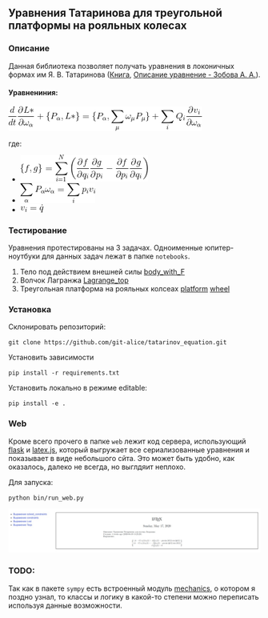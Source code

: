 ## Уравнения Татаринова для треугольной платформы на рояльных колесах

### Описание 

Данная библиотека позволяет получать уравнения в локоничных формах им Я. В. Татаринова ([Книга](http://bookre.org/reader?file=470257),  [Описание уравнение - Зобова А. А.](http://elibrary.udsu.ru/xmlui/bitstream/handle/123456789/9494/Zobova.pdf)).

#### Уравнениния:

![main_eq](imgs/tatarinov.gif)
 
где:
 
 -  ![1](imgs/poisson_bracket.gif)
 -  ![2](imgs/description1.gif)
 -  ![3](imgs/description2.gif) 
 

### Тестирование

Уравнения протестированы на 3 задачах. Одноименные юпитер-ноутбуки для данных задач лежат в папке `notebooks`. 

 1. Тело под действием внешней силы
 [body_with_F](imgs/body_with_F_xieta.png)
 2. Волчок Лагранжа
 [Lagrange_top](imgs/Lagrange_top.jpg)
 3. Треугольная платформа на рояльных колсеах
 [platform](imgs/platform_new.png)
 [wheel](imgs/wheel_new.png)

### Установка

Склонировать репозиторий:
```shell script
git clone https://github.com/git-alice/tatarinov_equation.git
```

Установить зависимости
```shell script
pip install -r requirements.txt
```

Установить локально в режиме editable:
```shell script
pip install -e .
```

### Web

Кроме всего прочего в папке `web` лежит код сервера, использующий [flask](https://github.com/pallets/flask) и [latex.js](https://github.com/michael-brade/LaTeX.js), который выгружает все сериализованные уравнения и показывает в виде небольшого сйта. Это может быть удобно, как оказалось, далеко не всегда, но выглдяит неплохо.

Для запуска:

```shell script
python bin/run_web.py
```

![1](imgs/web_example.jpg)

###  TODO:
Так как в пакете `sympy` есть встроенный модуль [mechanics](https://docs.sympy.org/latest/modules/physics/mechanics/index.html), о котором я поздно узнал, то классы и логику в какой-то степени можно переписать используя данные возможности.
 